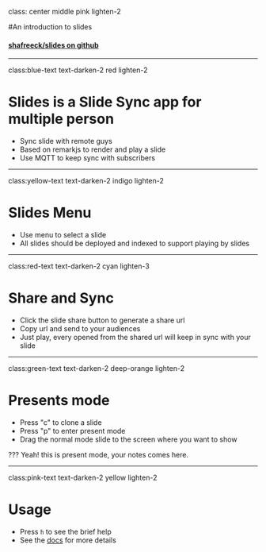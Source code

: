 class: center middle pink lighten-2

#An introduction to slides

#### [shafreeck/slides on github](https://github.com/shafreeck/slides)

---

class:blue-text text-darken-2 red lighten-2

# Slides is a Slide Sync app for multiple person

* Sync slide with remote guys
* Based on remarkjs to render and play a slide
* Use MQTT to keep sync with subscribers

---

class:yellow-text text-darken-2 indigo lighten-2

# Slides Menu

* Use menu to select a slide
* All slides should be deployed and indexed to support playing by slides

---

class:red-text text-darken-2 cyan lighten-3

# Share and Sync

* Click the slide share button to generate a share url
* Copy url and send to your audiences
* Just play, every opened from the shared url will keep in sync with your slide

---

class:green-text text-darken-2 deep-orange lighten-2

# Presents mode

* Press "c" to clone a slide
* Press "p" to enter present mode
* Drag the normal mode slide to the screen where you want to show

???
Yeah! this is present mode, your notes comes here.

---

class:pink-text text-darken-2  yellow lighten-2

# Usage

* Press `h` to see the brief help
* See the [docs](https://github.com/gnab/remark/wiki) for more details
